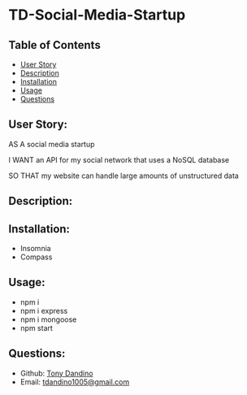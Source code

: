 # TD-Social-Media-Startup

## Table of Contents 
- [User Story](#user-story)
- [Description](#description)
- [Installation](#installation)
- [Usage](#usage)
- [Questions](#questions)

## User Story:
AS A social media startup

I WANT an API for my social network that uses a NoSQL database

SO THAT my website can handle large amounts of unstructured data

## Description:



## Installation:

- Insomnia
- Compass


## Usage:

- npm i
- npm i express
- npm i mongoose
- npm start


## Questions:
- Github: [Tony Dandino](https://github.com/tdandino1005)
- Email: tdandino1005@gmail.com 
